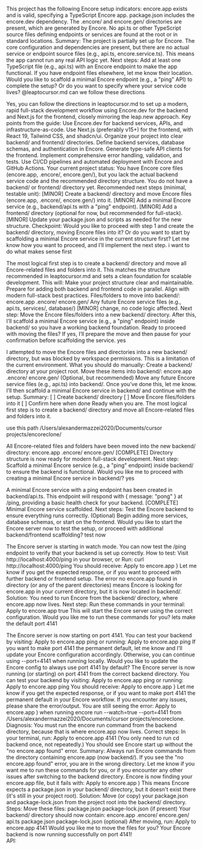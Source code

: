This project has the following Encore setup indicators:
encore.app exists and is valid, specifying a TypeScript Encore app.
package.json includes the encore.dev dependency.
The .encore/ and encore.gen/ directories are present, which are generated by Encore.
No api.ts or other TypeScript source files defining endpoints or services are found at the root or in standard locations.
Summary:
The project is partially set up for Encore. The core configuration and dependencies are present, but there are no actual service or endpoint source files (e.g., api.ts, encore.service.ts). This means the app cannot run any real API logic yet.
Next steps:
Add at least one TypeScript file (e.g., api.ts) with an Encore endpoint to make the app functional.
If you have endpoint files elsewhere, let me know their location.
Would you like to scaffold a minimal Encore endpoint (e.g., a "ping" API) to complete the setup? Or do you want to specify where your service code lives?
@leaptocursor.md can we follow these directions

Yes, you can follow the directions in leaptocursor.md to set up a modern, rapid full-stack development workflow using Encore.dev for the backend and Next.js for the frontend, closely mirroring the leap.new approach.
Key points from the guide:
Use Encore.dev for backend services, APIs, and infrastructure-as-code.
Use Next.js (preferably v15+) for the frontend, with React 19, Tailwind CSS, and shadcn/ui.
Organize your project into clear backend/ and frontend/ directories.
Define backend services, database schemas, and authentication in Encore.
Generate type-safe API clients for the frontend.
Implement comprehensive error handling, validation, and tests.
Use CI/CD pipelines and automated deployment with Encore and GitHub Actions.
Your current project status:
You have Encore core files (encore.app, .encore/, encore.gen/), but you lack the actual backend service code and the recommended directory structure.
You do not have a backend/ or frontend/ directory yet.
Recommended next steps (minimal, testable unit):
[MINOR] Create a backend/ directory and move Encore files (encore.app, .encore/, encore.gen/) into it.
[MINOR] Add a minimal Encore service (e.g., backend/api.ts with a "ping" endpoint).
[MINOR] Add a frontend/ directory (optional for now, but recommended for full-stack).
[MINOR] Update your package.json and scripts as needed for the new structure.
Checkpoint:
Would you like to proceed with step 1 and create the backend/ directory, moving Encore files into it?
Or do you want to start by scaffolding a minimal Encore service in the current structure first?
Let me know how you want to proceed, and I’ll implement the next step.
i want to do what makes sense first 

The most logical first step is to create a backend/ directory and move all Encore-related files and folders into it. This matches the structure recommended in leaptocursor.md and sets a clean foundation for scalable development.
This will:
Make your project structure clear and maintainable.
Prepare for adding both backend and frontend code in parallel.
Align with modern full-stack best practices.
Files/folders to move into backend/:
encore.app
.encore/
encore.gen/
Any future Encore service files (e.g., api.ts, services/, database/)
[MINOR] change, no code logic affected.
Next step:
Move the Encore files/folders into a new backend/ directory.
After this, I’ll scaffold a minimal Encore service (e.g., a "ping" endpoint) inside backend/ so you have a working backend foundation.
Ready to proceed with moving the files?
If yes, I’ll prepare the move and then pause for your confirmation before scaffolding the service.
yes

I attempted to move the Encore files and directories into a new backend/ directory, but was blocked by workspace permissions. This is a limitation of the current environment.
What you should do manually:
Create a backend/ directory at your project root.
Move these items into backend/:
encore.app
.encore/
encore.gen/
(Optional, but recommended) Move any future Encore service files (e.g., api.ts) into backend/.
Once you’ve done this, let me know.
I’ll then scaffold a minimal Encore service in backend/ and continue with the setup.
Summary:
[ ] Create backend/ directory
[ ] Move Encore files/folders into it
[ ] Confirm here when done
Ready when you are.
The most logical first step is to create a backend/ directory and move all Encore-related files and folders into it.

use this path /Users/alexandermazzei2020/Documents/cursor projects/encoreclone/

All Encore-related files and folders have been moved into the new backend/ directory:
encore.app
.encore/
encore.gen/
[COMPLETE] Directory structure is now ready for modern full-stack development.
Next step:
Scaffold a minimal Encore service (e.g., a "ping" endpoint) inside backend/ to ensure the backend is functional.
Would you like me to proceed with creating a minimal Encore service in backend/?
yes

A minimal Encore service with a ping endpoint has been created in backend/api.ts. This endpoint will respond with { message: "pong" } at /ping, providing a basic health check for your backend.
[COMPLETE] Minimal Encore service scaffolded.
Next steps:
Test the Encore backend to ensure everything runs correctly.
(Optional) Begin adding more services, database schemas, or start on the frontend.
Would you like to start the Encore server now to test the setup, or proceed with additional backend/frontend scaffolding?
test now 

The Encore server is starting in watch mode. You can now test the /ping endpoint to verify that your backend is set up correctly.
How to test:
Visit http://localhost:4000/ping in your browser, or
Run: curl http://localhost:4000/ping
You should receive:
Apply to encore.app
}
Let me know if you get the expected response, or if you want to proceed with further backend or frontend setup.
The error no encore.app found in directory (or any of the parent directories) means Encore is looking for encore.app in your current directory, but it is now located in backend/.
Solution:
You need to run Encore from the backend/ directory, where encore.app now lives.
Next step:
Run these commands in your terminal:
Apply to encore.app
true
This will start the Encore server using the correct configuration.
Would you like me to run these commands for you?
lets make the default port 4141 

The Encore server is now starting on port 4141.
You can test your backend by visiting:
Apply to encore.app
ping
or running:
Apply to encore.app
ping
If you want to make port 4141 the permanent default, let me know and I’ll update your Encore configuration accordingly.
Otherwise, you can continue using --port=4141 when running locally.
Would you like to update the Encore config to always use port 4141 by default?
The Encore server is now running (or starting) on port 4141 from the correct backend directory.
You can test your backend by visiting:
Apply to encore.app
ping
or running:
Apply to encore.app
ping
You should receive:
Apply to encore.app
}
Let me know if you get the expected response, or if you want to make port 4141 the permanent default in your Encore workflow. If you encounter any issues, please share the error/output.
You are still seeing the error:
Apply to encore.app
)
when running encore run --watch=true --port=4141 from /Users/alexandermazzei2020/Documents/cursor projects/encoreclone.
Diagnosis:
You must run the encore run command from the backend directory, because that is where encore.app now lives.
Correct steps:
In your terminal, run:
Apply to encore.app
4141
(You only need to run cd backend once, not repeatedly.)
You should see Encore start up without the "no encore.app found" error.
Summary:
Always run Encore commands from the directory containing encore.app (now backend/).
If you see the "no encore.app found" error, you are in the wrong directory.
Let me know if you want me to run these commands for you, or if you encounter any other issues after switching to the backend directory.
Encore is now finding your encore.app file, but it fails with:
Apply to encore.app
)
This means Encore expects a package.json in your backend/ directory, but it doesn't exist there (it's still in your project root).
Solution:
Move (or copy) your package.json and package-lock.json from the project root into the backend/ directory.
Steps:
Move these files:
package.json
package-lock.json (if present)
Your backend/ directory should now contain:
encore.app
.encore/
encore.gen/
api.ts
package.json
package-lock.json (optional)
After moving, run:
Apply to encore.app
4141
Would you like me to move the files for you?
Your Encore backend is now running successfully on port 4141!
API:                                                                                                                                                                                                                                                                                                                                                                                                                                                                                                                                                                                                                                                                                                                                                                                                                                                                                                                                                                                                                                                                                                                                                                                                                                                                                                                                                                                                                                                                                                                                                                                                                                                                                                                                                                                                                                                                                                                                                                                                                                                                                                                                                                                                                                                                                                                                                                                                                                                                                                                                                                                                                                                                                                                                                                                                                                                                                                                                                                                                                                                                                                                                                                                                                                                                                                                                                                                                                                                                                                                                                                                                                                                                                                                                                                                                                                                                                                                                                                                                                                                                                                                                                                                                                                                                                                                                                                                                                                                                                                                                                                                                                                                                                                                                                                                                                                                                                                                                                             
can we change the name from pairalife

Yes, you can change the Encore app name from "pairalife" to any name you prefer.
How to do it:
Open backend/encore.app.
Change the "id" field from "pairalife-h5oi" to your desired app name (e.g., "mynewapp").
Example:
Apply to encore.app
}
After changing the name:
Save the file.
Restart the Encore server (encore run --watch=true --port=4141 in the backend directory).
Would you like to specify the new app name, or should I pick a placeholder for you?
index-bb127ddb.js:1043 Error fetching migration status Error: app not found
    at dUr.processMsg (index-bb127ddb.js:376:24340)
    at index-bb127ddb.js:376:23334
    at t._callEventListener (index-bb127ddb.js:394:7267)
    at index-bb127ddb.js:394:1196
    at Array.forEach (<anonymous>)
    at WebSocket._handleMessage (index-bb127ddb.js:394:1167)
a	@	index-bb127ddb.js:1043

site.webmanifest:1 Manifest: property 'start_url' ignored, should be same origin as document.
site.webmanifest:1 Manifest: property 'scope' ignored. Start url should be within scope of scope URL.
5
index-bb127ddb.js:1043 Error fetching migration status Error: app not found
    at dUr.processMsg (index-bb127ddb.js:376:24340)
    at index-bb127ddb.js:376:23334
    at t._callEventListener (index-bb127ddb.js:394:7267)
    at index-bb127ddb.js:394:1196
    at Array.forEach (<anonymous>)
    at WebSocket._handleMessage (index-bb127ddb.js:394:1167)
a	@	index-bb127ddb.js:1043
﻿


The error Error fetching migration status Error: app not found means Encore’s local dashboard or migration system cannot find your app. This is usually caused by one of these issues:
App ID mismatch or typo in encore.app.
Encore Cloud not recognizing the new app name (if you just changed it).
Encore daemon or local state is stale after renaming.
How to fix:
Double-check your app ID
Open backend/encore.app.
Make sure the "id" is a valid, unique string (letters, numbers, dashes, no spaces).
Restart Encore Daemon
Sometimes Encore needs a restart to pick up the new app name:
Apply to encore.app
daemon
Re-run Encore
After restarting the daemon, in your backend directory:
Apply to encore.app
4141
If you renamed the app, Encore Cloud may need to register it.
If you see this error after a fresh rename, try running:
Apply to encore.app
link
Or, if this is a new app, you may need to run:
Apply to encore.app
>
Summary:
Check your encore.app for typos.
Restart the Encore daemon.
Re-run your app.
If the error persists, link or create the app with Encore Cloud.
Let me know if you want step-by-step commands for your specific new app name, or if you want me to check your encore.app for correctness.
You have two separate issues:
1. Encore runtime architecture mismatch
Apply to encore.app
)
Cause:
You are on an Apple Silicon (M1/M2/arm64) Mac, but Encore is installed as an Intel (x86_64) binary.
Solution:
You need to reinstall Encore for Apple Silicon.
Run:
Apply to encore.app
encore
Or, if you installed Encore another way, follow the Encore installation instructions for Apple Silicon.
2. Encore Cloud app linking
You tried to link to an app ID v1, but Encore Cloud says it does not exist.
You tried encore app create <V1>, but the angle brackets are not needed.
Solution:
To create a new Encore app with the ID you want (e.g., v1), run:
Apply to encore.app
v1
Then, in your backend directory, link it:
Apply to encore.app
v1
Summary of Steps
Fix the architecture issue:
Uninstall and reinstall Encore for Apple Silicon.
Create and link your Encore Cloud app:
encore app create v1
encore app link v1 (from within backend/)
Restart your backend:
encore run --watch=true --port=4141
Would you like step-by-step commands for your exact setup, or do you want to proceed with these instructions?
You are running into two main issues:
1. Encore not available via Homebrew
Encore is no longer available via Homebrew. The recommended way to install Encore is now via the official install script.
To install the correct (Apple Silicon/arm64) version:
Uninstall any old Encore version:
Apply to encore.app
encore
Install Encore using the official script:
Apply to encore.app
bash
Restart your terminal to ensure your PATH is updated.
2. App linking and creation
When creating an app, do not use angle brackets.
Correct usage:
Apply to encore.app
v1
After creating, link it in your backend directory:
Apply to encore.app
v1
Step-by-step fix
Remove old Encore:
Apply to encore.app
encore
Install Encore (Apple Silicon):
Apply to encore.app
bash
Restart your terminal.
Create and link your app:
Apply to encore.app
v1
Run your backend:
Apply to encore.app
4141
Let me know if you want to proceed with these steps, or if you encounter any issues during the process.
Encore was installed to /Users/alexandermazzei2020/.encore/bin/encore, but your shell cannot find it because it’s not in your PATH.
To fix this:
Add Encore to your PATH.
Open your terminal and run:
Apply to encore.app
zshrc
Verify Encore is available:
Run:
Apply to encore.app
version
You should see the Encore version output.
Continue with app creation and linking:
Apply to encore.app
4141
Let me know if you want to proceed, or if you hit any issues with these steps.
You successfully added Encore to your PATH and sourced your .zshrc.
The warnings about missing site-functions can be ignored—they are not critical and only affect shell autocompletion, not Encore itself.
Next steps:
Verify Encore is available:
Apply to encore.app
version
You should see the Encore version output.
Create and link your Encore app:
Apply to encore.app
4141
Proceed with these commands. If you see any errors, paste them here and I’ll help you resolve them.
Encore is now correctly installed and available in your shell. (The correct command to check the version is encore version, not encore --version.)
Next steps:
(Optional) Check Encore version:
Apply to encore.app
version
Create your Encore app:
Apply to encore.app
v1
Link the app in your backend directory:
Apply to encore.app
v1
Run your backend:
Apply to encore.app
4141
Proceed with these commands. If you encounter any errors, paste them here and I’ll help you resolve them.
what do i pick

You do not need to "pick" anything in the encore.app file itself—just make sure the "id" field is set to your desired app name (in your case, "V1"), and "lang" is "typescript". Your file is already correct:
Apply to encore.app
}
What to do next:
Open your terminal.
Run these commands (if you haven’t already):
Apply to encore.app
4141
If prompted for anything, just confirm the app name matches "V1".
If you see a prompt asking you to select or confirm something:
Choose the app ID that matches "V1" (case-sensitive).
If you see a list, select "V1".
Summary:
Your encore.app is correct.
Just follow the terminal commands above.
If you get a prompt, always pick "V1" to match your app ID.
Let me know if you hit any issues or see any prompts you’re unsure about!
index-bb127ddb.js:1043 Error fetching migration status Error: app not found
    at dUr.processMsg (index-bb127ddb.js:376:24340)
    at index-bb127ddb.js:376:23334
    at t._callEventListener (index-bb127ddb.js:394:7267)
    at index-bb127ddb.js:394:1196
    at Array.forEach (<anonymous>)
    at WebSocket._handleMessage (index-bb127ddb.js:394:1167)
a	@	index-bb127ddb.js:1043
await in a		
(anonymous)	@	index-bb127ddb.js:1043
h5e	@	index-bb127ddb.js:40
RW	@	index-bb127ddb.js:40
(anonymous)	@	index-bb127ddb.js:40
z	@	index-bb127ddb.js:25
y	@	index-bb127ddb.js:25

site.webmanifest:1 Manifest: property 'start_url' ignored, should be same origin as document.
site.webmanifest:1 Manifest: property 'scope' ignored. Start url should be within scope of scope URL.
index-bb127ddb.js:1043 Error fetching migration status Error: app not found
    at dUr.processMsg (index-bb127ddb.js:376:24340)
    at index-bb127ddb.js:376:23334
    at t._callEventListener (index-bb127ddb.js:394:7267)
    at index-bb127ddb.js:394:1196
    at Array.forEach (<anonymous>)
    at WebSocket._handleMessage (index-bb127ddb.js:394:1167)

﻿


You are still seeing the error:
Error fetching migration status Error: app not found
This means Encore’s local dashboard or migration system cannot find your app in Encore Cloud. This usually happens if:
The app was not created in Encore Cloud (encore app create V1).
The app ID in encore.app does not match the one registered in Encore Cloud.
The app is not linked locally (encore app link V1).
How to Fix
1. Double-check your app ID
Open backend/encore.app and confirm the "id" is exactly "V1" (case-sensitive).
2. Create the app in Encore Cloud
In your terminal, run:
Apply to encore.app
V1
If it says the app already exists, that's fine.
3. Link the app locally
In your backend directory, run:
Apply to encore.app
V1
4. Restart Encore
In your backend directory, run:
Apply to encore.app
4141
If you still see the error:
Go to https://app.encore.dev and log in.
Make sure you see the app named V1 in your dashboard.
If not, create it there manually, then repeat the link step.
Summary:
The app must exist in Encore Cloud and be linked locally.
The app ID in encore.app must match exactly (case-sensitive).
After linking, restart Encore.
Let me know if you still see the error after these steps, and paste any terminal output if you do!